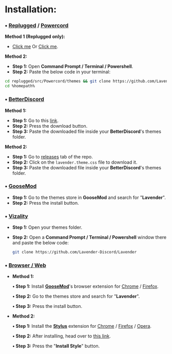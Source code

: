 # Installation:

### •  [Replugged](https://replugged.dev/) / [Powercord](https://powercord.dev/)

**Method 1 (Replugged only):**

- [Click me](https://replugged.dev/install?url=Lavender-Discord/Lavender) Or [Click me](https://replugged.dev/install?url=https://github.com/Lavender-Discord/Lavender).

**Method 2:**

- **Step 1:** Open **Command Prompt / Terminal / Powershell**.
- **Step 2:** Paste the below code in your terminal:

```bash
cd replugged/src/Powercord/themes && git clone https://github.com/Lavender-Discord/Lavender
cd %homepath%
```

### • [BetterDiscord](https://betterdiscord.app/)

 **Method 1:**

- **Step 1:** Go to this [link](https://betterdiscord.app/theme/Lavender).
- **Step 2:** Press the download button.
- **Step 3:** Paste the downloaded file inside your **BetterDiscord**'s themes folder.

 **Method 2:**

- **Step 1:** Go to [releases](https://github.com/Lavender-Discord/Lavender/releases) tab of the repo.
- **Step 2:** Click on the `lavender.theme.css` file to download it.
- **Step 3:** Paste the downloaded file inside your **BetterDiscord**'s themes folder.

### • [GooseMod](https://goosemod.com/)

- **Step 1:** Go to the themes store in **GooseMod** and search for "**Lavender**".
- **Step 2:** Press the install button.

### • [Vizality](https://vizality.com/)

- **Step 1:** Open your themes folder.

- **Step 2:** Open a **Command Prompt / Terminal / Powershell** window there and paste the below code:

  ```bash
  git clone https://github.com/Lavender-Discord/Lavender
  ```

### • [Browser / Web](https://github.com/Lavender-Discord/Lavender#browser--web)

- **Method 1:**

   **• Step 1:** Install [**GooseMod**](https://goosemod.com)'s browser extension for [Chrome](https://chrome.google.com/webstore/detail/goosemod-for-web/clgkdcccmbjmjdbdgcigpocfkkjeaeld) / [Firefox](https://addons.mozilla.org/en-US/firefox/addon/goosemod-for-web/).

   **• Step 2:** Go to the themes store and search for "**Lavender**".

   **• Step 3:** Press the install button.

- **Method 2:**

   **• Step 1:** Install the [**Stylus**](https://add0n.com/stylus.html) extension for [Chrome](https://chrome.google.com/webstore/detail/stylus/clngdbkpkpeebahjckkjfobafhncgmne) / [Firefox](https://addons.mozilla.org/en-US/firefox/addon/styl-us/) / [Opera](https://github.com/openstyles/stylus/wiki/Opera,-Outdated-Stylus).

   **• Step 2:** After installing, head over to [this link](https://lavender-discord.github.io/Lavender/clients/lavender.user.css).

   **• Step 3:** Press the "**Install Style**" button.
